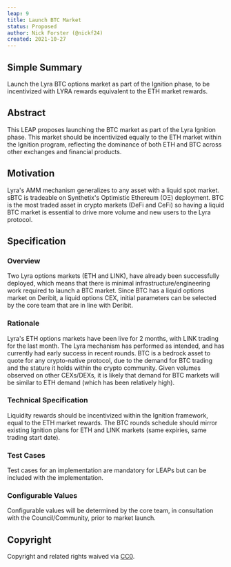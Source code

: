 ```yaml
---
leap: 9
title: Launch BTC Market
status: Proposed
author: Nick Forster (@nickf24)
created: 2021-10-27
---
```


<!--You can leave these HTML comments in your merged LEAP and delete the visible duplicate text guides, they will not appear and may be helpful to refer to if you edit it again. This is the suggested template for new LEAPs. Note that a LEAP number will be assigned by an editor. When opening a pull request to submit your LEAP, please use an abbreviated title in the filename, `leap-draft_title_abbrev.md`. The title should be 44 characters or less.-->

## Simple Summary
<!--"If you can't explain it simply, you don't understand it well enough." Simply describe the outcome the proposed changes intends to achieve. This should be non-technical and accessible to a casual community member.-->
Launch the Lyra BTC options market as part of the Ignition phase, to be incentivized with LYRA rewards equivalent to the ETH market rewards.

## Abstract
<!--A short (~200 word) description of the proposed change, the abstract should clearly describe the proposed change. This is what *will* be done if the LEAP is implemented, not *why* it should be done or *how* it will be done. If the LEAP proposes deploying a new contract, write, "we propose to deploy a new contract that will do x".-->
This LEAP proposes launching the BTC market as part of the Lyra Ignition phase. This market should be incentivized equally to the ETH market within the Ignition program, reflecting the dominance of both ETH and BTC across other exchanges and financial products. 
## Motivation
<!--This is the problem statement. This is the *why* of the LEAP. It should clearly explain *why* the current state of the protocol is inadequate.  It is critical that you explain *why* the change is needed, if the LEAP proposes changing how something is calculated, you must address *why* the current calculation is innaccurate or wrong. This is not the place to describe how the LEAP will address the issue!-->

Lyra's AMM mechanism generalizes to any asset with a liquid spot market. sBTC is tradeable on Synthetix's Optimistic Ethereum (OΞ) deployment. BTC is the most traded asset in crypto markets (DeFi and CeFi) so having a liquid BTC market is essential to drive more volume and new users to the Lyra protocol. 

## Specification
<!--The specification should describe the syntax and semantics of any new feature, there are five sections
1. Overview
2. Rationale
3. Technical Specification
4. Test Cases
5. Configurable Values
-->

### Overview
<!--This is a high level overview of *how* the LEAP will solve the problem. The overview should clearly describe how the new feature will be implemented.-->
Two Lyra options markets (ETH and LINK), have already been successfully deployed, which means that there is minimal infrastructure/engineering work required to launch a BTC market. Since BTC has a liquid options market on Deribit, a liquid options CEX, initial parameters can be selected by the core team that are in line with Deribit. 
### Rationale
<!--This is where you explain the reasoning behind how you propose to solve the problem. Why did you propose to implement the change in this way, what were the considerations and trade-offs. The rationale fleshes out what motivated the design and why particular design decisions were made. It should describe alternate designs that were considered and related work. The rationale may also provide evidence of consensus within the community, and should discuss important objections or concerns raised during discussion.-->
Lyra's ETH options markets have been live for 2 months, with LINK trading for the last month. The Lyra mechanism has performed as intended, and has currently had early success in recent rounds. BTC is a bedrock asset to quote for any crypto-native protocol, due to the demand for BTC trading and the stature it holds within the crypto community. Given volumes observed on other CEXs/DEXs, it is likely that demand for BTC markets will be similar to ETH demand (which has been relatively high). 

### Technical Specification
<!--The technical specification should outline the public API of the changes proposed. That is, changes to any of the interfaces Lyra currently exposes or the creations of new ones.-->
Liquidity rewards should be incentivized within the Ignition framework, equal to the ETH market rewards. The BTC rounds schedule should mirror existing Ignition plans for ETH and LINK markets (same expiries, same trading start date). 

### Test Cases
<!--Test cases for an implementation are mandatory for LEAPs but can be included with the implementation..-->
Test cases for an implementation are mandatory for LEAPs but can be included with the implementation.

### Configurable Values
<!--Please list all values configurable under this implementation.-->
Configurable values will be determined by the core team, in consultation with the Council/Community, prior to market launch. 

## Copyright
Copyright and related rights waived via [CC0](https://creativecommons.org/publicdomain/zero/1.0/).
